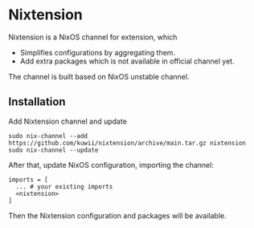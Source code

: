 # Nixtension

Nixtension is a NixOS channel for extension, which

- Simplifies configurations by aggregating them.
- Add extra packages which is not available in official channel yet.

The channel is built based on NixOS unstable channel.

## Installation

Add Nixtension channel and update

```
sudo nix-channel --add https://github.com/kuwii/nixtension/archive/main.tar.gz nixtension
sudo nix-channel --update
```

After that, update NixOS configuration, importing the channel:

```
imports = [
  ... # your existing imports
  <nixtension>
]
```

Then the Nixtension configuration and packages will be available.

